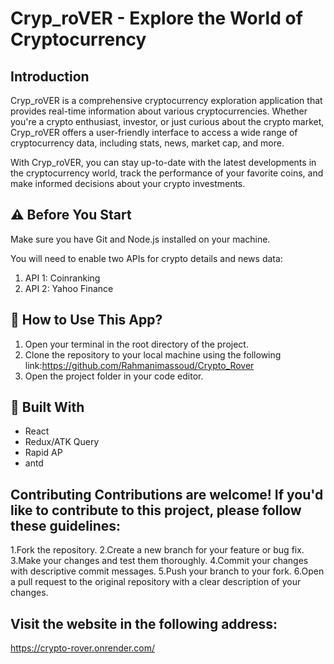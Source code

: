 
# Cryp_roVER - Explore the World of Cryptocurrency

## Introduction

Cryp_roVER is a comprehensive cryptocurrency exploration application that provides real-time information about various cryptocurrencies. Whether you're a crypto enthusiast, investor, or just curious about the crypto market, Cryp_roVER offers a user-friendly interface to access a wide range of cryptocurrency data, including stats, news, market cap, and more.

With Cryp_roVER, you can stay up-to-date with the latest developments in the cryptocurrency world, track the performance of your favorite coins, and make informed decisions about your crypto investments.

## ⚠️ Before You Start
Make sure you have Git and Node.js installed on your machine.

You will need to enable two APIs for crypto details and news data:
1. API 1: Coinranking
2. API 2: Yahoo Finance

## 📌 How to Use This App?
1. Open your terminal in the root directory of the project.
2. Clone the repository to your local machine using the following link:https://github.com/Rahmanimassoud/Crypto_Rover
3. Open the project folder in your code editor.


## 📃 Built With
- React
- Redux/ATK Query
- Rapid AP
- antd

## 
## Contributing Contributions are welcome! If you'd like to contribute to this project, please follow these guidelines:

1.Fork the repository. 
2.Create a new branch for your feature or bug fix.
3.Make your changes and test them thoroughly.
4.Commit your changes with descriptive commit messages.
5.Push your branch to your fork.
6.Open a pull request to the original repository with a clear description of your changes.

## Visit the website in the following address: 
https://crypto-rover.onrender.com/




